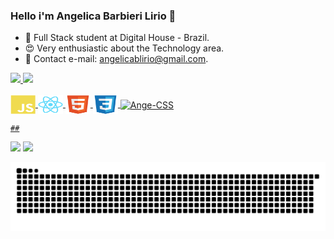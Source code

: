 ### Hello i'm Angelica Barbieri Lirio 👋

- 🌱 Full Stack student at Digital House - Brazil.
- 😍 Very enthusiastic about the Technology area.
- 📧 Contact e-mail: angelicablirio@gmail.com.

 <div>
  <a href="https://github.com/angelicablirio">
  <img height="150em" src="https://github-readme-stats.vercel.app/api?username=angelicablirio&show_icons=true&theme=dracula&include_all_commits=true&count_private=true"/>
  <img height="150em" src="https://github-readme-stats.vercel.app/api/top-langs/?username=angelicablirio&layout=compact&langs_count=7&theme=dracula"/>
</div>
  
<div style="display: inline_block"><br>
  <img align="center" alt="Ange-Js" height="30" width="40" src="https://raw.githubusercontent.com/devicons/devicon/master/icons/javascript/javascript-plain.svg">
  <img align="center" alt="Ange-React" height="30" width="40" src="https://raw.githubusercontent.com/devicons/devicon/master/icons/react/react-original.svg">
  <img align="center" alt="Ange-HTML" height="30" width="40" src="https://raw.githubusercontent.com/devicons/devicon/master/icons/html5/html5-original.svg">
  <img align="center" alt="Ange-CSS" height="30" width="40" src="https://raw.githubusercontent.com/devicons/devicon/master/icons/css3/css3-original.svg">
  <img align="center" alt="Ange-CSS" height="30" width="30" src="https://th.bing.com/th/id/OIP.vLiMxqkqzuSUpANiA0-iVgHaHa?w=171&h=180&c=7&r=0&o=5&dpr=1.25&pid=1.7">
</div>
  
    ##
 
<div> 
  <a href="https://instagram.com/angebarbieri" target="_blank"><img src="https://img.shields.io/badge/-Instagram-%23E4405F?style=for-the-badge&logo=instagram&logoColor=white" target="_blank"></a>
  <a href="https://www.linkedin.com/in/angelica-barbieri-l%C3%ADrio/" target="_blank"><img src="https://img.shields.io/badge/-LinkedIn-%230077B5?style=for-the-badge&logo=linkedin&logoColor=white" target="_blank"></a> 
 
  ![Snake animation](https://github.com/angelicablirio/angelicablirio/blob/output/github-contribution-grid-snake.svg)
 
</div>

